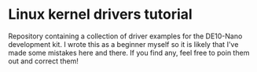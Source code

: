 # Linux kernel drivers tutorial

Repository containing a collection of driver examples for the DE10-Nano development kit. I wrote this as a beginner myself so it is likely that I've made some mistakes here and there. If you find any, feel free to poin them out and correct them!
